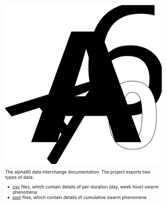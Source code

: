 <img src="image/identity/a60-logo-outline.svg?sanitize=true" height="512" width="512">

The alpha60 data interchange documentation. The project exports two
types of data:

* <a href="data-csv.html">csv</a> files, which contain details of per-duration (day, week hour) swarm phenomena
* <a href="data-json.html">json</a> files, which contain details of cumulative swarm phenomena